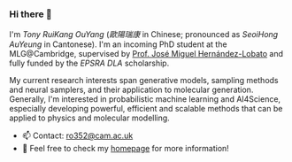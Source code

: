 ### Hi there 👋
I'm _Tony RuiKang OuYang_ (_歐陽瑞康_ in Chinese; pronounced as _SeoiHong AuYeung_ in Cantonese). I'm an incoming PhD student at the MLG@Cambridge, supervised by [Prof. José Miguel Hernández-Lobato](https://jmhl.org) and fully funded by the _EPSRA DLA_ scholarship. 

My current research interests span generative models, sampling methods and neural samplers, and their application to molecular generation. Generally, I'm interested in probabilistic machine learning and AI4Science, especially developing powerful, efficient and scalable methods that can be applied to physics and molecular modelling.

- 📫 Contact: ro352@cam.ac.uk
- 👏 Feel free to check my [homepage](https://tonyauyeung.github.io) for more information!

<!--
![Top Langs](https://github-readme-stats.vercel.app/api/top-langs/?username=tonyauyeung&layout=compact&size_weight=0.5&count_weight=0.5&hide=jupyter%20notebook)
<h3 align="left">Connect with me:</h3>
<p align="left">
<!-- <a href="your link" target="blank"><img align="center" src="https://cdn.jsdelivr.net/npm/simple-icons@3.0.1/icons/twitter.svg" alt="" height="30" width="40" /></a> -->
<!--
<a href="https://linkedin.com/in/seoihong-auyeung-225845235" target="blank"><img align="center" src="https://cdn.jsdelivr.net/npm/simple-icons@3.0.1/icons/linkedin.svg" alt="" height="30" width="40" /></a>
<a href="https://www.instagram.com/tony.seoihong.auyeung/" target="blank"><img align="center" src="https://cdn.jsdelivr.net/npm/simple-icons@3.0.1/icons/instagram.svg" alt="" height="30" width="40" /></a>
<a href="https://scholar.google.com/citations?user=8G4PuYoAAAAJ&hl=en&oi=ao" target="blank"><img align="center" src="https://upload.wikimedia.org/wikipedia/commons/thumb/c/c7/Google_Scholar_logo.svg/120px-Google_Scholar_logo.svg.png" alt="" height="30" width="40" /></a>
<!-- <a href="your link" target="blank"><img align="center" src="https://cdn.jsdelivr.net/npm/simple-icons@3.0.1/icons/youtube.svg" alt="" height="30" width="40" /></a> -->
</p>
<!--![Tony's GitHub stats](https://github-readme-stats.vercel.app/api?username=tonyauyeung&show_icons=true&theme=radical)-->
<!--
**tonyauyeung/tonyauyeung** is a ✨ _special_ ✨ repository because its `README.md` (this file) appears on your GitHub profile.

Here are some ideas to get you started:

- 🔭 I’m currently working on ...
- 🌱 I’m currently learning ...
- 👯 I’m looking to collaborate on ...
- 🤔 I’m looking for help with ...
- 💬 Ask me about ...
- 📫 How to reach me: ...
- 😄 Pronouns: ...
- ⚡ Fun fact: ...
-->
